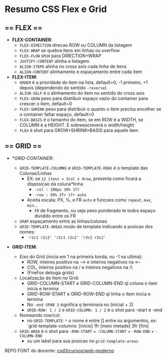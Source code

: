 # Resumo CSS Flex e Grid

## == FLEX ==
- **FLEX-CONTAINER**:
    - `FLEX-DIRECTION` direcao ROW ou COLUMN da listagem
    - `FLEX-WRAP` se quebra itens em linhas ou overflow
    - `FLEX-FLOW` shot para DIRECTION+WRAP
    - `JUSTIFY-CONTENT` alinha a listagem
    - `ALIGN-ITEMS` alinha no cross axis cada linha de itens
    - `ALIGN-CONTENT` alinhamento e espaçamento entre cada item
- **FLEX-ITEM**:
    - `ORDER` é a prioridade do item na lista, default=0, -1 primeiro, +1 depois (dependendo do sentido `-reverse`)
    - `ALIGN-SELF` é o alinhamento do item no sentido do cross axis
    - `FLEX-GROW` peso para distribuir espaço vazio do container para crescer o item, default=0
    - `FLEX-SHRINK` peso para distribuir o quanto o item precisa encolher se o container faltar espaço, default=0
    - `FLEX-BASIS` é o tamanho do item, se em ROW é a WIDTH, se COLUMN é a HEIGHT. E sobreescreverá o width/height
    - `FLEX` é shot para GROW+SHRINK+BASIS para aquele item

## == GRID ==
- **GRID-CONTAINER*:
    - `GRID-TEMPLATE-COLUMNS` e `GRID-TEMPLATE-ROWS` é o template das Colunas/Linhas
        - EX: se `12 itens = 3col x 4row`, presenta como ficará a disposicao da coluna*linha
            - `-col : 100px 30% 1fr`
            - `-row : 50% 2fr 1fr auto`
        - Aceita escala: PX, %, e FR `auto` e funcoes como `repeat`, `max`, `min`...
            - `FR` de fragmento, ou seja peso ponderado te todos espaço dividido entre os FR
    - `GRAP` espaçamento entre as linhas/colunas
    - `GRID-TEMPLATE-AREAS` modo de template indicando a posicao dos nomes:
        - `'r1c1 r1c2' 'r2c1 r2c2' 'r3c1 r3c2'`

- **GRID-ITEM**:
    - Eixo do Grid (inicia em 1 na primeira borda, ou -1 na ultima):
        - ROW, inteiros positivo na --> e inteiros negativos na <--
        - COL, inteiros positivo na \/ e inteiros negativos na /\
        - (FireFox debuga grids)
    - Localização do Item no Grid:
        - GRID-COLUMN-START e GRID-COLUMN-END ql coluna o item inicia e termina
        - GRID-ROW-START e GRID-ROW-END ql linha o item inicia e termina
        - No `-end SPAN 3` significa q terminara no (inicial + 3)
        - `GRID-ROW: 1 / 2` e `GRID-COLUMN: 1 / 2` é o shot para -start e -end
    - Nomeando row/col:
        - no `GRID-TEMPLATE-*` o nome é entre [] entre os argumentos, ex: `grid-template-columns:  \[inicio] 1fr \[meio metade] 3fr \[fim]
    - `GRID-AREA` é o shot para `-ROW-START` + `-COLUMN-START` + `-ROW-END` + `-COLUMN-END`
        - ou um label para sua posicao no `grid-template-areas`


REPO FONT do docente: [cod3rcursos/web-moderno](https://github.com/cod3rcursos/web-moderno)
